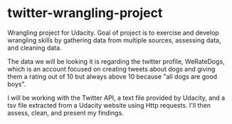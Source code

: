 # twitter-wrangling-project

Wrangling project for Udacity. Goal of project is to exercise and develop
wrangling skills by gathering data from multiple sources, assessing data, and
cleaning data.

The data we will be looking it is regarding the twitter profile, WeRateDogs,
which is an account focused on creating tweets about dogs and giving them a
rating out of 10 but always above 10 because "all dogs are good boys".

I will be working with the Twitter API, a text file provided by Udacity, and
a tsv file extracted from a Udacity website using Http requests. I'll then
assess, clean, and present my findings.
